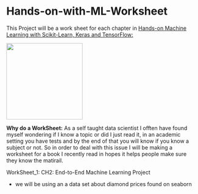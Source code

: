 # Hands-on-with-ML-Worksheet

This Project will be a work sheet for each chapter in [Hands-on Machine Learning with Scikit-Learn, Keras and TensorFlow:](https://www.oreilly.com/library/view/hands-on-machine-learning/9781492032632/)<br />

<img src="https://user-images.githubusercontent.com/26696833/178041902-29379d16-083e-40be-a98e-863a0f58e82b.png" width="200">


**Why do a WorkSheet:** As a self taught data scientist I offten have found myself wondering if I know a topic or did I just read it, in an academic setting you have tests and by the end of that you will know if you know a subject or not.
So in order to deal with this issue I will be making a worksheet for a book I recently read in hopes it helps people make sure they know the matirail.<br/>

WorkSheet_1: CH2: End-to-End Machine Learning Project
  - we will be using an a data set about diamond prices found on seaborn
